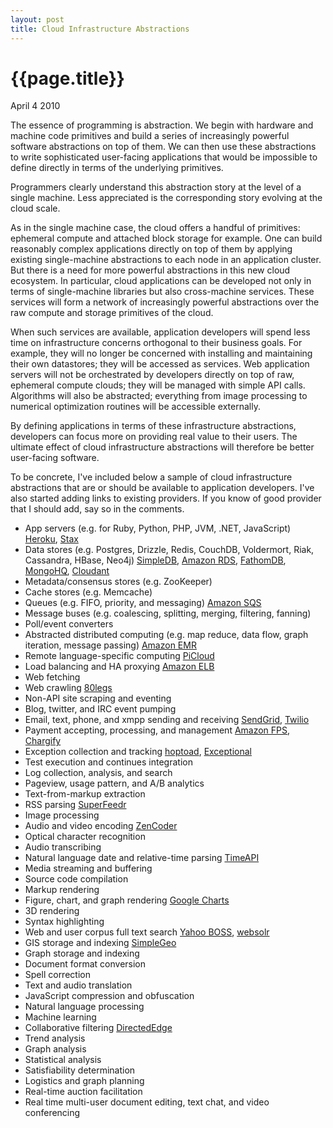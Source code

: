 ```yaml
---
layout: post
title: Cloud Infrastructure Abstractions
---
```


# {{page.title}}

<span class="meta">April 4 2010</span>

The essence of programming is abstraction. We begin with hardware and machine code primitives and build a series of increasingly powerful software abstractions on top of them. We can then use these abstractions to write sophisticated user-facing applications that would be impossible to define directly in terms of the underlying primitives.

Programmers clearly understand this abstraction story at the level of a single machine. Less appreciated is the corresponding story evolving at the cloud scale.

As in the single machine case, the cloud offers a handful of primitives: ephemeral compute and attached block storage for example. One can build reasonably complex applications directly on top of them by applying existing single-machine abstractions to each node in an application cluster. But there is a need for more powerful abstractions in this new cloud ecosystem. In particular, cloud applications can be developed not only in terms of single-machine libraries but also cross-machine services. These services will form a network of increasingly powerful abstractions over the raw compute and storage primitives of the cloud.

When such services are available, application developers will spend less time on infrastructure concerns orthogonal to their business goals. For example, they will no longer be concerned with installing and maintaining their own datastores; they will be accessed as services. Web application servers will not be orchestrated by developers directly on top of raw, ephemeral compute clouds; they will be managed with simple API calls. Algorithms will also be abstracted; everything from image processing to numerical optimization routines will be accessible externally.

By defining applications in terms of these infrastructure abstractions, developers can focus more on providing real value to their users. The ultimate effect of cloud infrastructure abstractions will therefore be better user-facing software.

To be concrete, I've included below a sample of cloud infrastructure abstractions that are or should be available to application developers. I've also started adding links to existing providers. If you know of good provider that I should add, say so in the comments.

* App servers (e.g. for Ruby, Python, PHP, JVM, .NET, JavaScript) [Heroku](http://heroku.com), [Stax](http://stax.net)
* Data stores (e.g. Postgres, Drizzle, Redis, CouchDB, Voldermort, Riak, Cassandra, HBase, Neo4j) [SimpleDB](http://aws.amazon.com/simpledb/), [Amazon RDS](http://aws.amazon.com/rds/), [FathomDB](http://fathomdb.com), [MongoHQ](http://mongohq.com), [Cloudant](https://cloudant.com)
* Metadata/consensus stores (e.g. ZooKeeper)
* Cache stores (e.g. Memcache)
* Queues (e.g. FIFO, priority, and messaging) [Amazon SQS](http://aws.amazon.com/sqs/) 
* Message buses (e.g. coalescing, splitting, merging, filtering, fanning)
* Poll/event converters
* Abstracted distributed computing (e.g. map reduce, data flow, graph iteration, message passing) [Amazon EMR](http://aws.amazon.com/elasticmapreduce/)
* Remote language-specific computing [PiCloud](http://picloud.com)
* Load balancing and HA proxying [Amazon ELB](http://aws.amazon.com/elasticloadbalancing/)
* Web fetching
* Web crawling [80legs](http://80legs.com/)
* Non-API site scraping and eventing 
* Blog, twitter, and IRC event pumping
* Email, text, phone, and xmpp sending and receiving [SendGrid](http://sendgrid.com), [Twilio](http://www.twilio.com)
* Payment accepting, processing, and management [Amazon FPS](http://aws.amazon.com/fps/), [Chargify](http://chargify.com/)
* Exception collection and tracking [hoptoad](http://hoptoadapp.com), [Exceptional](http://www.getexceptional.com)
* Test execution and continues integration
* Log collection, analysis, and search
* Pageview, usage pattern, and A/B analytics
* Text-from-markup extraction
* RSS parsing [SuperFeedr](http://superfeedr.com)
* Image processing
* Audio and video encoding [ZenCoder](http://zencoder.com)
* Optical character recognition
* Audio transcribing
* Natural language date and relative-time parsing [TimeAPI](http://www.timeapi.org)
* Media streaming and buffering
* Source code compilation
* Markup rendering
* Figure, chart, and graph rendering [Google Charts](http://code.google.com/apis/charttools)
* 3D rendering
* Syntax highlighting 
* Web and user corpus full text search [Yahoo BOSS](http://developer.yahoo.com/search/boss), [websolr](http://websolr.com)
* GIS storage and indexing [SimpleGeo](http://simplegeo.com)
* Graph storage and indexing
* Document format conversion
* Spell correction
* Text and audio translation
* JavaScript compression and obfuscation
* Natural language processing
* Machine learning
* Collaborative filtering [DirectedEdge](http://www.directededge.com)
* Trend analysis
* Graph analysis
* Statistical analysis
* Satisfiability determination
* Logistics and graph planning
* Real-time auction facilitation
* Real time multi-user document editing, text chat, and video conferencing

